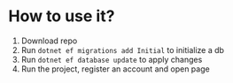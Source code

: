 # How to use it?
1. Download repo
2. Run `dotnet ef migrations add Initial` to initialize a db
3. Run `dotnet ef database update` to apply changes
4. Run the project, register an account and open page